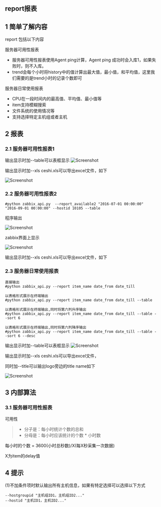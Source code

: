 ## report报表

## 1 简单了解内容

report 包括以下内容

服务器可用性报表
    
+ 服务器可用性报表使用Agent ping计算，Agent ping 成功时会入库1，如果失败时，则不入库。
+ trend会每个小时将history中的值计算出最大值，最小值，和平均值，这里我们需要的是trend小时的记录个数即可

服务器日常使用报表

+ CPU在一段时间内的最高值、平均值、最小值等
+ item支持模糊搜索
+ 文件系统的使用情况等
+ 支持选择特定主机组或者主机

## 2 报表

### 2.1 服务器可用性报表1

输出显示时加--table可以表框显示
![Screenshot](https://github.com/BillWang139967/zabbix_manager/raw/master/images/report_available_table.jpg)

输出显示时加--xls ceshi.xls可以导出excel文件，如下

![Screenshot](https://github.com/BillWang139967/zabbix_manager/raw/master/images/report_available_xls.jpg)

### 2.2 服务器可用性报表2

```
#python zabbix_api.py  --report_available2 "2016-07-01 00:00:00" "2016-09-01 00:00:00" --hostid 10105 --table
```
程序输出

![Screenshot](https://github.com/BillWang139967/zabbix_manager/raw/master/images/report_available_table2.jpg)

zabbix界面上显示

![Screenshot](https://github.com/BillWang139967/zabbix_manager/raw/master/images/report_available_table3.jpg)

输出显示时加--xls ceshi.xls可以导出excel文件，如下

### 2.3 服务器日常使用报表 

```
直接输出
#python zabbix_api.py --report item_name date_from date_till

以表格形式展示在终端输出
#python zabbix_api.py --report item_name date_from date_till --table

以表格形式展示在终端输出,同时将第六列升序输出
#python zabbix_api.py --report item_name date_from date_till --table --sort 6

以表格形式展示在终端输出,同时将第六列降序输出
#python zabbix_api.py --report item_name date_from date_till --table --sort 6 --desc
```

输出显示时加--table可以表框显示
![Screenshot](https://github.com/BillWang139967/zabbix_manager/raw/master/images/report_table.jpg)

输出显示时加--xls ceshi.xls可以导出excel文件，

同时加--title可以输出logo旁边的title name如下

![Screenshot](https://github.com/BillWang139967/zabbix_manager/raw/master/images/report_xls.jpg)

## 3 内部算法

### 3.1 服务器可用性报表

可用性

> * 分子是：每小时统计个数的总和
> * 分母是：每小时应该统计的个数 * 小时数

每小时的个数 = 3600(小时总秒数)/X(每X秒采集一次数据)

X为item的delay值

## 4 提示

(1)不加条件项时默认输出所有主机信息，如果有特定选择可以选择以下方式

```
--hostgroupid "主机组ID1，主机组ID2..."
--hostid "主机ID1，主机ID2..."
```
